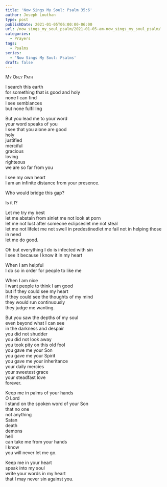 ```yaml
---
title: 'Now Sings My Soul: Psalm 35:6'
author: Joseph Louthan
type: post
publishDate: 2021-01-05T06:00:00-06:00
url: /now_sings_my_soul_psalm/2021-01-05-am-now_sings_my_soul_psalm/
categories:
  - Prayers
tags:
  - Psalms
series:
  - 'Now Sings My Soul: Psalms'
draft: false
---
```

<div style="font-variant: small-caps;">
My Only Path
</div>

I search this earth  
  for something that is good and holy  
  none I can find  
  I see semblances  
  but none fulfilling  
  
But you lead me to your word  
  your word speaks of you  
  I see that you alone are good  
  holy  
  justified  
  merciful  
  gracious  
  loving  
  righteous  
  we are so far from you  
  
I see my own heart  
  I am an infinite distance from your presence.  
  
Who would bridge this gap?  
  
Is it I?  
  
Let me try my best  
  let me abstain from sinlet me not look at porn  
  let me not lust after someone eclipseslet me not steal   
  let me not lifelet me not swell in predestinedlet me fail not in helping those in need  
  let me do good.  
  
Oh but everything I do is infected with sin  
  I see it because I know it in my heart  
    
When I am helpful  
  I do so in order for people to like me  
  
When I am nice  
  I want people to think I am good  
  but if they could see my heart  
  if they could see the thoughts of my mind  
  they would run continuously  
  they judge me wanting.  
  
But you saw the depths of my soul  
  even beyond what I can see  
  in the darkness and despair  
  you did not shudder   
  you did not look away  
  you took pity on this old fool  
  you gave me your Son  
  you gave me your Spirit  
  you gave me your inheritance  
  your daily mercies  
  your sweetest grace   
  your steadfast love  
  forever.  
  
Keep me in palms of your hands  
  O Lord  
  I stand on the spoken word of your Son  
  that no one  
  not anything  
  Satan  
  death  
  demons  
  hell  
  can take me from your hands  
  I know  
  you will never let me go.  
  
Keep me in your heart  
  speak into my soul  
  write your words in my heart  
  that I may never sin against you.  
